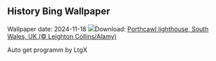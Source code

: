 ## History Bing Wallpaper
Wallpaper date: 2024-11-18
![](https://www.bing.com/th?id=OHR.PorthcawlLighthouse_EN-IN5797196395_UHD.jpg&w=1000)Download: [Porthcawl lighthouse, South Wales, UK (© Leighton Collins/Alamy)](https://www.bing.com/th?id=OHR.PorthcawlLighthouse_EN-IN5797196395_UHD.jpg)

Auto get programm by LtgX
